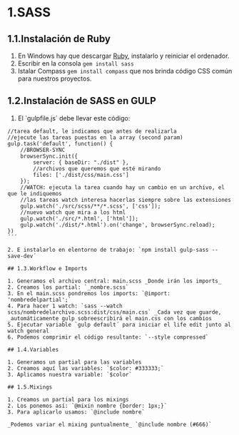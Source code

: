 # 1.SASS

## 1.1.Instalación de Ruby

1. En Windows hay que descargar [Ruby](http://rubyinstaller.org/), instalarlo y reiniciar el ordenador.
2. Escribir en la consola ``gem install sass``
3. Istalar Compass ``gem install compass`` que nos brinda código CSS común para nuestros proyectos.

## 1.2.Instalación de SASS en GULP

1. El `gulpfile.js´ debe llevar este código:
```
//tarea default, le indicamos que antes de realizarla
//ejecute las tareas puestas en la array (second param)
gulp.task('default', function() {
    //BROWSER-SYNC
    browserSync.init({
        server: { baseDir: "./dist" },
        //archivos que queremos que esté mirando
        files: ['./dist/css/main.css']
    });
    //WATCH: ejecuta la tarea cuando hay un cambio en un archivo, el que le indiquemos
    //las tareas watch interesa hacerlas siempre sobre las extensiones
    gulp.watch('./src/scss/**/*.scss', ['css']);
    //nuevo watch que mira a los html
    gulp.watch('./src/*.html', ['html']);
    gulp.watch('./dist/*.html').on('change', browserSync.reload);
})
´´´

2. E instalarlo en elentorno de trabajo: `npm install gulp-sass --save-dev´

## 1.3.Workflow e Imports

1. Generamos el archivo central: main.scss _Donde irán los imports_
2. Creamos los partial: `_nombre.scss`
3. En el main.scss pondremos los imports: `@import: 'nombredelpartial';`
4. Para hacer 1 watch: `sass --watch scss/nombredelarchivo.scss:dist/css/main.css` _Cada vez que guarde, _automáticamente gulp sobreescribirá el main.css con los cambios
5. Ejecutar variable `gulp default´ para iniciar el life edit junto al watch general
6. Podemos comprimir el código resultante: `--style compressed`

## 1.4.Variables

1. Generamos un partial para las variables
2. Creamos aquí las variables: `$color: #333333;`
3. Aplicamos nuestra variable: `$color`

## 1.5.Mixings

1. Creamos un partial para los mixings
2. Los ponemos así: `@mixin nombre {border: 1px;}`
3. Para aplicarlo usamos: `@include nombre`

_Podemos variar el mixing puntualmente_ `@include nombre (#666)`